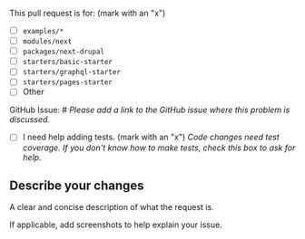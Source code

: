 This pull request is for: (mark with an "x")

- [ ] `examples/*`
- [ ] `modules/next`
- [ ] `packages/next-drupal`
- [ ] `starters/basic-starter`
- [ ] `starters/graphql-starter`
- [ ] `starters/pages-starter`
- [ ] Other

GitHub Issue: #
_Please add a link to the GitHub issue
where this problem is discussed._

- [ ] I need help adding tests. (mark with an "x")
      _Code changes need test coverage. If you don't know
      how to make tests, check this box to ask for help._

## Describe your changes

A clear and concise description of what the request is.

If applicable, add screenshots to help explain your issue.
